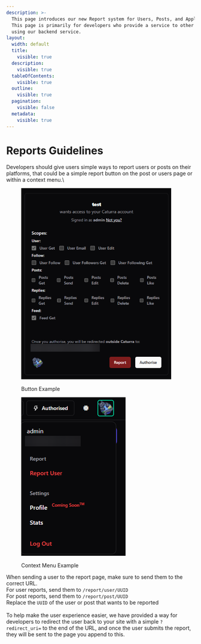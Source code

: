 ```yaml
---
description: >-
  This page introduces our new Report system for Users, Posts, and Applications.
  This page is primarily for developers who provide a service to other users
  using our backend service.
layout:
  width: default
  title:
    visible: true
  description:
    visible: true
  tableOfContents:
    visible: true
  outline:
    visible: true
  pagination:
    visible: false
  metadata:
    visible: true
---
```


# Reports Guidelines

Developers should give users simple ways to report users or posts on their platforms, that could be a simple report button on the post or users page or within a context menu.\


<div><figure><img src="../.gitbook/assets/brave_PcsGK8LmMG.png" alt="" width="401"><figcaption><p>Button Example</p></figcaption></figure> <figure><img src="../.gitbook/assets/image (6).png" alt=""><figcaption><p>Context Menu Example</p></figcaption></figure></div>

When sending a user to the report page, make sure to send them to the correct URL.\
For user reports, send them to `/report/user/UUID` \
For post reports, send them to `/report/post/UUID` \
Replace the `UUID` of the user or post that wants to be reported\
\
To help make the user experience easier, we have provided a way for developers to redirect the user back to your site with a simple `?redirect_uri=` to the end of the URL, and once the user submits the report, they will be sent to the page you append to this.
